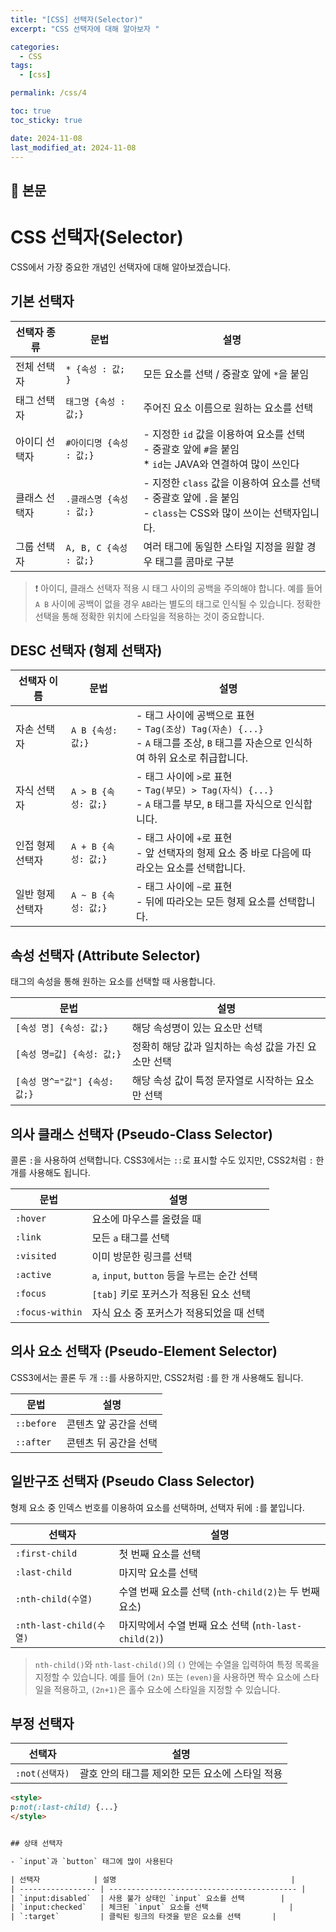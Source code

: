 ```yaml
---
title: "[CSS] 선택자(Selector)"
excerpt: "CSS 선택자에 대해 알아보자 "

categories:
  - CSS
tags:
  - [css]

permalink: /css/4

toc: true
toc_sticky: true

date: 2024-11-08
last_modified_at: 2024-11-08
---
```


## 🦥 본문
# CSS 선택자(Selector)

CSS에서 가장 중요한 개념인 선택자에 대해 알아보겠습니다.

## 기본 선택자

| 선택자 종류     | 문법              | 설명                                                                                     |
| --------------- | ----------------- | ---------------------------------------------------------------------------------------- |
| 전체 선택자     | `* {속성 : 값; }` | 모든 요소를 선택 / 중괄호 앞에 `*`을 붙임                                                |
| 태그 선택자     | `태그명 {속성 : 값;}` | 주어진 요소 이름으로 원하는 요소를 선택                                                   |
| 아이디 선택자   | `#아이디명 {속성 : 값;}` | - 지정한 `id` 값을 이용하여 요소를 선택 <br> - 중괄호 앞에 `#`을 붙임 <br> * `id`는 JAVA와 연결하여 많이 쓰인다 |
| 클래스 선택자   | `.클래스명 {속성 : 값;}` | - 지정한 `class` 값을 이용하여 요소를 선택 <br> - 중괄호 앞에 `.`을 붙임 <br> - `class`는 CSS와 많이 쓰이는 선택자입니다. |
| 그룹 선택자     | `A, B, C {속성 : 값;}` | 여러 태그에 동일한 스타일 지정을 원할 경우 태그를 콤마로 구분                              |

> ❗️ 아이디, 클래스 선택자 적용 시 태그 사이의 공백을 주의해야 합니다. 예를 들어 `A B` 사이에 공백이 없을 경우 `AB`라는 별도의 태그로 인식될 수 있습니다. 정확한 선택을 통해 정확한 위치에 스타일을 적용하는 것이 중요합니다.

## DESC 선택자 (형제 선택자)

| 선택자 이름       | 문법              | 설명                                                                                     |
| ----------------- | ----------------- | ---------------------------------------------------------------------------------------- |
| 자손 선택자       | `A B {속성: 값;}` | - 태그 사이에 공백으로 표현 <br> - `Tag(조상) Tag(자손) {...}` <br> - `A` 태그를 조상, `B` 태그를 자손으로 인식하여 하위 요소로 취급합니다. |
| 자식 선택자       | `A > B {속성: 값;}` | - 태그 사이에 `>`로 표현 <br> - `Tag(부모) > Tag(자식) {...}` <br> - `A` 태그를 부모, `B` 태그를 자식으로 인식합니다. |
| 인접 형제 선택자  | `A + B {속성: 값;}` | - 태그 사이에 `+`로 표현 <br> - 앞 선택자의 형제 요소 중 바로 다음에 따라오는 요소를 선택합니다. |
| 일반 형제 선택자  | `A ~ B {속성: 값;}` | - 태그 사이에 `~`로 표현 <br> - 뒤에 따라오는 모든 형제 요소를 선택합니다.               |

## 속성 선택자 (Attribute Selector)
태그의 속성을 통해 원하는 요소를 선택할 때 사용합니다.

| 문법                  | 설명                                                               |
| --------------------- | ------------------------------------------------------------------ |
| `[속성 명] {속성: 값;}` | 해당 속성명이 있는 요소만 선택                                       |
| `[속성 명=값] {속성: 값;}` | 정확히 해당 값과 일치하는 속성 값을 가진 요소만 선택                  |
| `[속성 명^="값"] {속성: 값;}` | 해당 속성 값이 특정 문자열로 시작하는 요소만 선택                    |

## 의사 클래스 선택자 (Pseudo-Class Selector)
콜론 `:`을 사용하여 선택합니다. CSS3에서는 `::`로 표시할 수도 있지만, CSS2처럼 `:` 한 개를 사용해도 됩니다.

| 문법               | 설명                                                                 |
| ------------------ | -------------------------------------------------------------------- |
| `:hover`           | 요소에 마우스를 올렸을 때                                             |
| `:link`            | 모든 `a` 태그를 선택                                                  |
| `:visited`         | 이미 방문한 링크를 선택                                               |
| `:active`          | `a`, `input`, `button` 등을 누르는 순간 선택                          |
| `:focus`           | `[tab]` 키로 포커스가 적용된 요소 선택                               |
| `:focus-within`    | 자식 요소 중 포커스가 적용되었을 때 선택                               |

## 의사 요소 선택자 (Pseudo-Element Selector)
CSS3에서는 콜론 두 개 `::`를 사용하지만, CSS2처럼 `:`를 한 개 사용해도 됩니다.

| 문법       | 설명                                                                 |
| ---------- | -------------------------------------------------------------------- |
| `::before` | 콘텐츠 앞 공간을 선택                                                 |
| `::after`  | 콘텐츠 뒤 공간을 선택                                                 |

## 일반구조 선택자 (Pseudo Class Selector)
형제 요소 중 인덱스 번호를 이용하여 요소를 선택하며, 선택자 뒤에 `:`를 붙입니다.

| 선택자                  | 설명                                                   |
| ----------------------- | ------------------------------------------------------ |
| `:first-child`          | 첫 번째 요소를 선택                                     |
| `:last-child`           | 마지막 요소를 선택                                      |
| `:nth-child(수열)`      | 수열 번째 요소를 선택 (`nth-child(2)`는 두 번째 요소)    |
| `:nth-last-child(수열)` | 마지막에서 수열 번째 요소 선택 (`nth-last-child(2)`)     |

> `nth-child()`와 `nth-last-child()`의 `()` 안에는 수열을 입력하여 특정 목록을 지정할 수 있습니다. 예를 들어 `(2n)` 또는 `(even)`을 사용하면 짝수 요소에 스타일을 적용하고, `(2n+1)`은 홀수 요소에 스타일을 지정할 수 있습니다.

## 부정 선택자

| 선택자               | 설명                                               |
| -------------------- | -------------------------------------------------- |
| `:not(선택자)`       | 괄호 안의 태그를 제외한 모든 요소에 스타일 적용    |

```html
<style>
p:not(:last-child) {...}
</style>


## 상태 선택자

- `input`과 `button` 태그에 많이 사용된다

| 선택자            | 설명                                       |
| ----------------- | ------------------------------------------ |
| `input:disabled`  | 사용 불가 상태인 `input` 요소를 선택        |
| `input:checked`   | 체크된 `input` 요소를 선택                  |
| `:target`         | 클릭된 링크의 타겟을 받은 요소를 선택       |
